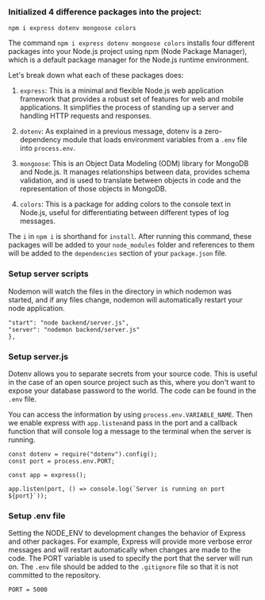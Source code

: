 ### Initialized 4 difference packages into the project:

`npm i express dotenv mongoose colors`

The command `npm i express dotenv mongoose colors` installs four different packages into your Node.js project using npm (Node Package Manager), which is a default package manager for the Node.js runtime environment.

Let's break down what each of these packages does:

1. `express`: This is a minimal and flexible Node.js web application framework that provides a robust set of features for web and mobile applications. It simplifies the process of standing up a server and handling HTTP requests and responses.

2. `dotenv`: As explained in a previous message, dotenv is a zero-dependency module that loads environment variables from a `.env` file into `process.env`.

3. `mongoose`: This is an Object Data Modeling (ODM) library for MongoDB and Node.js. It manages relationships between data, provides schema validation, and is used to translate between objects in code and the representation of those objects in MongoDB.

4. `colors`: This is a package for adding colors to the console text in Node.js, useful for differentiating between different types of log messages.

The `i` in `npm i` is shorthand for `install`. After running this command, these packages will be added to your `node_modules` folder and references to them will be added to the `dependencies` section of your `package.json` file.

### Setup server scripts

Nodemon will watch the files in the directory in which nodemon was started, and if any files change, nodemon will automatically restart your node application.

```"scripts": {
"start": "node backend/server.js",
"server": "nodemon backend/server.js"
},
```

### Setup server.js

Dotenv allows you to separate secrets from your source code. This is useful in the case of an open source project such as this, where you don't want to expose your database password to the world. The code can be found in the `.env` file.

You can access the information by using `process.env.VARIABLE_NAME`. Then we enable express with `app.listen`and pass in the port and a callback function that will console log a message to the terminal when the server is running.

```const express = require("express");
const dotenv = require("dotenv").config();
const port = process.env.PORT;

const app = express();

app.listen(port, () => console.log(`Server is running on port ${port}`));
```

### Setup .env file

Setting the NODE_ENV to development changes the behavior of Express and other packages. For example, Express will provide more verbose error messages and will restart automatically when changes are made to the code. The PORT variable is used to specify the port that the server will run on. The `.env` file should be added to the `.gitignore` file so that it is not committed to the repository.

```NODE_ENV = development
PORT = 5000
```
